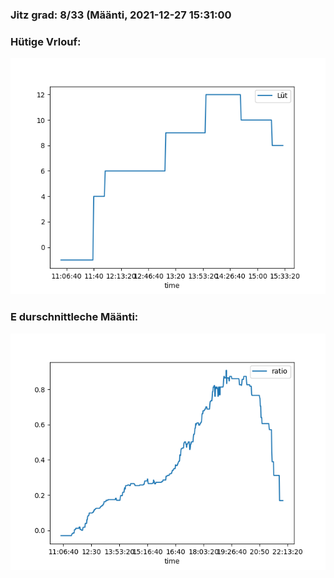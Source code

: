 ### Jitz grad: 8/33 (Määnti, 2021-12-27 15:31:00

### Hütige Vrlouf:
![Graph](Today.png)

### E durschnittleche Määnti:
![Graph](Määnti.png)